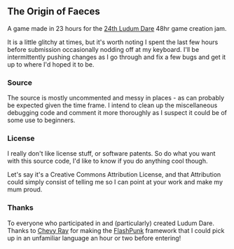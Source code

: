 ## The Origin of Faeces ##

A game made in 23 hours for the [24th Ludum Dare](http://www.ludumdare.com/compo/ludum-dare-24/) 48hr game creation jam.

It is a little glitchy at times, but it's worth noting I spent the last few hours before submission occasionally nodding off at my keyboard.  I'll be intermittently pushing changes as I go through and fix a few bugs and get it up to where I'd hoped it to be.

### Source ###

The source is mostly uncommented and messy in places - as can probably be expected given the time frame.  I intend to clean up the miscellaneous debugging code and comment it more thoroughly as I suspect it could be of some use to beginners.

### License ###

I really don't like license stuff, or software patents.  So do what you want with this source code, I'd like to know if you do anything cool though.

Let's say it's a Creative Commons Attribution License, and that Attribution could simply consist of telling me so I can point at your work and make my mum proud.

### Thanks ###

To everyone who participated in and (particularly) created Ludum Dare.
Thanks to [Chevy Ray](http://chevyray.com/) for making the [FlashPunk](http://flashpunk.net/)  framework that I could pick up in an unfamiliar language an hour or two before entering!

